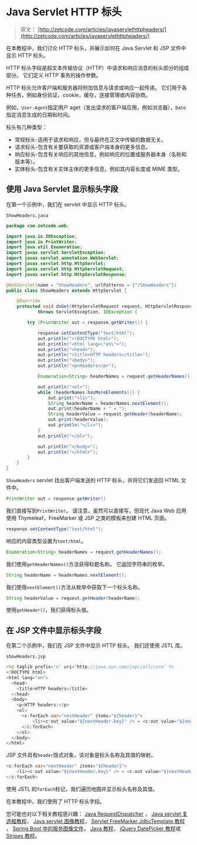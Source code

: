 # Java Servlet HTTP 标头

> 原文： [http://zetcode.com/articles/javaservlethttpheaders/](http://zetcode.com/articles/javaservlethttpheaders/)

在本教程中，我们讨论 HTTP 标头，并展示如何在 Java Servlet 和 JSP 文件中显示 HTTP 标头。

HTTP 标头字段是超文本传输​​协议（HTTP）中请求和响应消息的标头部分的组成部分。 它们定义 HTTP 事务的操作参数。

HTTP 标头允许客户端和服务器将附加信息与请求或响应一起传递。 它们用于各种任务，例如身份验证，cookie，缓存，连接管理或内容协商。

例如，`User-Agent`指定用户 aget（发出请求的客户端应用，例如浏览器），`Date`指定消息生成的日期和时间。

标头有几种类型：

*   常规标头-适用于请求和响应，但与最终在正文中传输的数据无关。
*   请求标头-包含有关要获取的资源或客户端本身的更多信息。
*   响应标头-包含有关响应的其他信息，例如响应的位置或服务器本身（名称和版本等）。
*   实体标头-包含有关实体主体的更多信息，例如其内容长度或 MIME 类型。

## 使用 Java Servlet 显示标头字段

在第一个示例中，我们在 servlet 中显示 HTTP 标头。

`ShowHeaders.java`

```java
package com.zetcode.web;

import java.io.IOException;
import java.io.PrintWriter;
import java.util.Enumeration;
import javax.servlet.ServletException;
import javax.servlet.annotation.WebServlet;
import javax.servlet.http.HttpServlet;
import javax.servlet.http.HttpServletRequest;
import javax.servlet.http.HttpServletResponse;

@WebServlet(name = "ShowHeaders", urlPatterns = {"/ShowHeaders"})
public class ShowHeaders extends HttpServlet {

    @Override
    protected void doGet(HttpServletRequest request, HttpServletResponse response)
            throws ServletException, IOException {

        try (PrintWriter out = response.getWriter()) {

            response.setContentType("text/html");
            out.println("<!DOCTYPE html>");
            out.println("<html lang=\"en\">");
            out.println("<head>");
            out.println("<title>HTTP headers</title>"); 
            out.println("<body>"); 
            out.println("<p>Headers</p>");

            Enumeration<String> headerNames = request.getHeaderNames();

            out.println("<ol>");
            while (headerNames.hasMoreElements()) {
                out.print("<li>");
                String headerName = headerNames.nextElement();
                out.print(headerName + " = ");
                String headerValue = request.getHeader(headerName);
                out.print(headerValue);
                out.println("</li>");
            }
            out.println("</ol>");

            out.println("</body>");
            out.println("</html>");
        }
    }
}

```

`ShowHeaders` servlet 找出客户端发送的 HTTP 标头，并将它们发送回 HTML 文件中。

```java
PrintWriter out = response.getWriter()

```

我们直接写到`PrintWriter`。 请注意，虽然可以直接写，但现代 Java Web 应用使用 Thymeleaf，FreeMarker 或 JSP 之类的模板来创建 HTML 页面。

```java
response.setContentType("text/html");

```

响应的内容类型设置为`text/html`。

```java
Enumeration<String> headerNames = request.getHeaderNames();

```

我们使用`getHeaderNames()`方法获得标题名称。 它返回字符串的枚举。

```java
String headerName = headerNames.nextElement();

```

我们使用`nextElement()`方法从枚举中获取下一个标头名称。

```java
String headerValue = request.getHeader(headerName);

```

使用`getHeader()`，我们获得标头值。

## 在 JSP 文件中显示标头字段

在第二个示例中，我们在 JSP 文件中显示 HTTP 标头。 我们还使用 JSTL 库。

`showHeaders.jsp`

```java
<%@ taglib prefix='c' uri='http://java.sun.com/jsp/jstl/core' %>
<!DOCTYPE html>
<html lang="en">
  <head>
    <title>HTTP headers</title>
  </head>
  <body>
    <p>HTTP headers:</p>
    <ol>
      <c:forEach var="nextHeader" items="${header}">
          <li><c:out value="${nextHeader.key}" /> = <c:out value="${nextHeader.value}" /></li>
      </c:forEach>
    </ol>
  </body>
</html>

```

JSP 文件具有`header`隐式对象，该对象是标头名称及其值的映射。

```java
<c:forEach var="nextHeader" items="${header}">
    <li><c:out value="${nextHeader.key}" /> = <c:out value="${nextHeader.value}" /></li>
</c:forEach>

```

使用 JSTL 的`forEach`标记，我们遍历地图并显示标头名称及其值。

在本教程中，我们使用了 HTTP 标头字段。

您可能也对以下相关教程感兴趣： [Java RequestDispatcher](/java/requestdispatcher/) ， [Java servlet 复选框教程](/articles/javaservletcheckbox/)， [Java servlet 图像教程](/articles/javaservletimage/)， [Servlet FreeMarker JdbcTemplate 教程](/articles/servletfreemarker/) ， [Spring Boot 中的服务图像文件](/articles/springbootserveimage/)， [Java 教程](/lang/java/)， [jQuery DatePicker 教程](/articles/jquerydatepicker/)或 [Stripes 教程](/java/stripes/)。